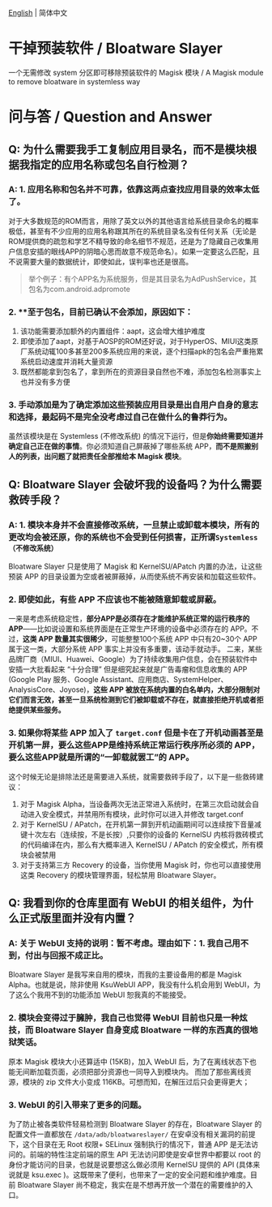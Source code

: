 [English](Q&A.md) | 简体中文

# **干掉预装软件 / Bloatware Slayer**
一个无需修改 system 分区即可移除预装软件的 Magisk 模块 / A Magisk module to remove bloatware in systemless way

# 问与答 / Question and Answer

## Q: 为什么需要我手工复制应用目录名，而不是模块根据我指定的应用名称或包名自行检测？

### A: 1. **应用名称和包名并不可靠，依靠这两点查找应用目录的效率太低了**。
对于大多数规范的ROM而言，用除了英文以外的其他语言给系统目录命名的概率极低，甚至有不少应用的应用名称跟其所在的系统目录名没有任何关系（无论是ROM提供商的疏忽和学艺不精导致的命名细节不规范，还是为了隐藏自己收集用户信息安插的眼线APP的阴暗心思而故意不规范命名）。如果一定要这么匹配，且不说需要大量的数据统计，即使如此，误判率也还是很高。
> 举个例子：有个APP名为系统服务，但是其目录名为AdPushService，其包名为com.android.adpromote
### 2. **至于包名，目前已确认不会添加，原因如下：
1) 该功能需要添加额外的内置组件：aapt，这会增大维护难度
2) 即使添加了aapt，对基于AOSP的ROM还好说，对于HyperOS、MIUI这类原厂系统动辄100多甚至200多系统应用的来说，逐个扫描apk的包名会严重拖累系统启动速度并消耗大量资源
3) 既然都能拿到包名了，拿到所在的资源目录自然也不难，添加包名检测事实上也并没有多方便
### 3. **手动添加是为了确定添加这些预装应用目录是出自用户自身的意志和选择，最起码不是完全没考虑过自己在做什么的鲁莽行为**。
虽然该模块是在 Systemless (不修改系统) 的情况下运行，但是**你始终需要知道并确定自己正在做的事情**。你必须知道自己屏蔽掉了哪些系统 APP，**而不是照搬别人的列表，出问题了就把责任全部推给本 Magisk 模块**。

## Q: Bloatware Slayer 会破坏我的设备吗？为什么需要救砖手段？

### A: 1. **模块本身并不会直接修改系统，一旦禁止或卸载本模块，所有的更改均会被还原**，你的系统也不会受到任何损害，正所谓`Systemless（不修改系统）`
Bloatware Slayer 只是使用了 Magisk 和 KernelSU/APatch 内置的办法，让这些预装 APP 的目录设置为空或者被屏蔽掉，从而使系统不再安装和加载这些软件。
### 2. 即使如此，有些 APP 不应该也不能被随意卸载或屏蔽。
一来是考虑系统稳定性，**部分APP是必须存在才能维护系统正常的运行秩序的APP**——比如说设置和系统界面是在正常生产环境的设备中必须存在的 APP。不过，**这类 APP 数量其实很稀少**，可能整整100个系统 APP 中只有20~30个 APP 属于这一类，大部分系统 APP 事实上并没有多重要，该动手就动手。
二来，某些品牌厂商（MIUI、Huawei、Google）为了持续收集用户信息，会在预装软件中安插一大批看起来 “十分合理” 但是细究起来就是广告毒瘤和信息收集的 APP (Google Play 服务、Google Assistant、应用商店、SystemHelper、AnalysisCore、Joyose)，**这些 APP 被放在系统内置的白名单内，大部分限制对它们而言无效，甚至一旦系统检测到它们被卸载或不存在，就直接拒绝开机或者拒绝提供某些服务。**
### 3. 如果你将某些 APP 加入了 `target.conf` 但是卡在了开机动画甚至是开机第一屏，**要么这些APP是维持系统正常运行秩序所必须的 APP，要么这些APP就是所谓的“一卸载就罢工”的 APP**。
这个时候无论是排除法还是需要进入系统，就需要救砖手段了，以下是一些救砖建议：
1. 对于 Magisk Alpha，当设备两次无法正常进入系统时，在第三次启动就会自动进入安全模式，并禁用所有模块，此时你可以进入并修改 target.conf
2. 对于 KernelSU / APatch，在开机第一屏到开机动画期间可以连续按下音量减键十次左右（连续按，不是长按）,只要你的设备的 KernelSU 内核将救砖模式的代码编译在内，那么有大概率进入 KernelSU / APatch 的安全模式，所有模块会被禁用
3. 对于支持第三方 Recovery 的设备，当你使用 Magisk 时，你也可以直接使用这类 Recovery 的模块管理界面，轻松禁用 Bloatware Slayer。

## Q: 我看到你的仓库里面有 WebUI 的相关组件，为什么正式版里面并没有内置？

### A: 关于 WebUI 支持的说明：暂不考虑。理由如下：1. 我自己用不到，付出与回报不成正比。
Bloatware Slayer 是我写来自用的模块，而我的主要设备用的都是 Magisk Alpha。也就是说，除非使用 KsuWebUI APP，我没有什么机会用到 WebUI，为了这么个我用不到的功能添加 WebUI 恕我真的不能接受。
### 2. 模块会变得过于臃肿，我自己也觉得 WebUI 目前也只是一种炫技，而 Bloatware Slayer 自身变成 Bloatware 一样的东西真的很地狱笑话。
原本 Magisk 模块大小还算适中 (15KB)，加入 WebUI 后，为了在离线状态下也能无间断加载页面，必须把部分资源也一同导入到模块内。
而加了那些离线资源，模块的 zip 文件大小变成 116KB。可想而知，在解压过后只会更得更大；
### 3. WebUI 的引入带来了更多的问题。
为了防止被各类软件轻易检测到 Bloatware Slayer 的存在，Bloatware Slayer 的配置文件一直都放在 `/data/adb/bloatwareslayer/`
在安卓没有相关漏洞的前提下，这个目录在无 Root 权限+ SELinux 强制执行的情况下，普通 APP 是无法访问的。前端的特性注定前端的原生 API 无法访问即使是安卓世界中都要以 root 的身份才能访问的目录，也就是说要想这么做必须用 KernelSU 提供的 API (具体来说就是 ksu.exec )。这既带来了便利，也带来了一定的安全问题和维护难度。目前 Bloatware Slayer 尚不稳定，我实在是不想再开放一个潜在的需要维护的入口。
